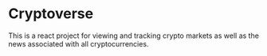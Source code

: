 # Cryptoverse

This is a react project for viewing and tracking crypto markets as well as the news associated with all cryptocurrencies.
